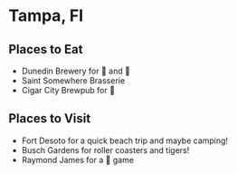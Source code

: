 # Tampa, Fl

## Places to Eat
- Dunedin Brewery for :beers: and :taco:
- Saint Somewhere Brasserie
- Cigar City Brewpub for :hamburger:

## Places to Visit
- Fort Desoto for a quick beach trip and maybe camping!
- Busch Gardens for roller coasters and tigers!
- Raymond James for a :football: game
